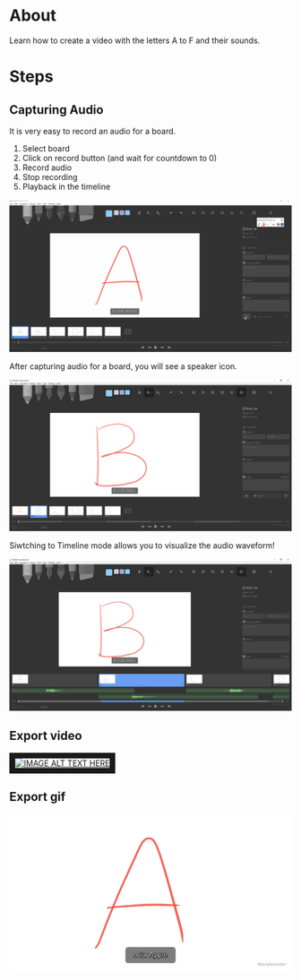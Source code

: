 # About

Learn how to create a video with the letters A to F and their sounds.

# Steps

## Capturing Audio
It is very easy to record an audio for a board.

1. Select board
2. Click on record button (and wait for countdown to 0)
3. Record audio
4. Stop recording
5. Playback in the timeline

![](images/Capture_recording_audio.gif)

After capturing audio for a board, you will see a speaker icon. 

![](images/Capture_boards.PNG)

Siwtching to Timeline mode allows you to visualize the audio waveform!

![](images/Capture_timeline.PNG)

## Export video

<a href="http://www.youtube.com/watch?feature=player_embedded&v=LzUtt7nb5KQ
" target="_blank"><img src="http://img.youtube.com/vi/LzUtt7nb5KQ/0.jpg" 
alt="IMAGE ALT TEXT HERE" width="960" height="540" border="10" /></a>

## Export gif

![](Storyboarder/ABCDEF/exports/Test2%202018-05-17%2010.23.48.gif)
